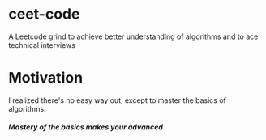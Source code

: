 # ceet-code
A Leetcode grind to achieve better understanding of algorithms and to ace technical interviews

# Motivation

I realized there's no easy way out, except to master the basics of algorithms. 

#### *Mastery of the basics makes your advanced*
